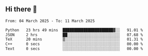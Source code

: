 ## Hi there 👋

<!--
**Bojupi/Bojupi** is a ✨ _special_ ✨ repository because its `README.md` (this file) appears on your GitHub profile.

Here are some ideas to get you started:

- 🔭 I’m currently working on ...
- 🌱 I’m currently learning ...
- 👯 I’m looking to collaborate on ...
- 🤔 I’m looking for help with ...
- 💬 Ask me about ...
- 📫 How to reach me: ...
- 😄 Pronouns: ...
- ⚡ Fun fact: ...
-->

<!--START_SECTION:waka-->

```txt
From: 04 March 2025 - To: 11 March 2025

Python   23 hrs 49 mins  ██████████████████████▓░░   91.01 %
JSON     2 hrs           ██░░░░░░░░░░░░░░░░░░░░░░░   07.68 %
TeX      20 mins         ▒░░░░░░░░░░░░░░░░░░░░░░░░   01.31 %
C++      0 secs          ░░░░░░░░░░░░░░░░░░░░░░░░░   00.00 %
Text     0 secs          ░░░░░░░░░░░░░░░░░░░░░░░░░   00.00 %
```

<!--END_SECTION:waka-->
